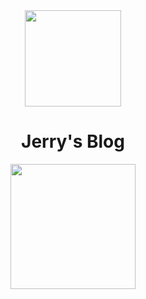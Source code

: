 <div align="center">
	<img width="154" src="https://s2.loli.net/2022/01/10/sY2oOQdmGFcT7We.png">
    <h1>Jerry's Blog</h1>
    <img width="200" src="https://s2.loli.net/2022/01/10/5wQj469ieUX8xmP.png">
</div>

